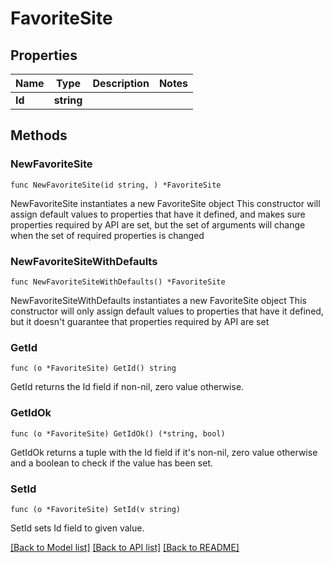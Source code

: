 # FavoriteSite

## Properties

Name | Type | Description | Notes
------------ | ------------- | ------------- | -------------
**Id** | **string** |  | 

## Methods

### NewFavoriteSite

`func NewFavoriteSite(id string, ) *FavoriteSite`

NewFavoriteSite instantiates a new FavoriteSite object
This constructor will assign default values to properties that have it defined,
and makes sure properties required by API are set, but the set of arguments
will change when the set of required properties is changed

### NewFavoriteSiteWithDefaults

`func NewFavoriteSiteWithDefaults() *FavoriteSite`

NewFavoriteSiteWithDefaults instantiates a new FavoriteSite object
This constructor will only assign default values to properties that have it defined,
but it doesn't guarantee that properties required by API are set

### GetId

`func (o *FavoriteSite) GetId() string`

GetId returns the Id field if non-nil, zero value otherwise.

### GetIdOk

`func (o *FavoriteSite) GetIdOk() (*string, bool)`

GetIdOk returns a tuple with the Id field if it's non-nil, zero value otherwise
and a boolean to check if the value has been set.

### SetId

`func (o *FavoriteSite) SetId(v string)`

SetId sets Id field to given value.



[[Back to Model list]](../README.md#documentation-for-models) [[Back to API list]](../README.md#documentation-for-api-endpoints) [[Back to README]](../README.md)



